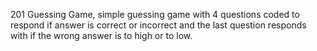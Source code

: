 201 Guessing Game,
simple guessing game with 4 questions coded to respond if answer is correct or incorrect and the last question responds with if the wrong answer is to high or to low. 